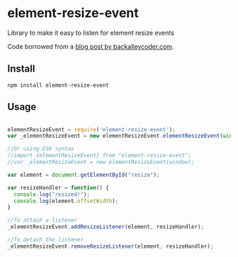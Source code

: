 element-resize-event
==================

Library to make it easy to listen for element resize events

Code borrowed from a [blog post by
backalleycoder.com](http://www.backalleycoder.com/2013/03/18/cross-browser-event-based-element-resize-detection/).

## Install
`npm install element-resize-event`

## Usage
```javascript

elementResizeEvent = require('element-resize-event');
var _elementResizeEvent = new elementResizeEvent.elementResizeEvent(window);

//Or using ES6 syntax 
//import {elementResizeEvent} from "element-resize-event";
//var _elementResizeEvent = new elementResizeEvent(window);

var element = document.getElementById("resize");

var resizeHandler = function() {
  console.log("resized!");
  console.log(element.offsetWidth);
}

//To attach a listener
_elementResizeEvent.addResizeListener(element, resizeHandler);

//To detach the listener
_elementResizeEvent.removeResizeListener(element, resizeHandler);

```
